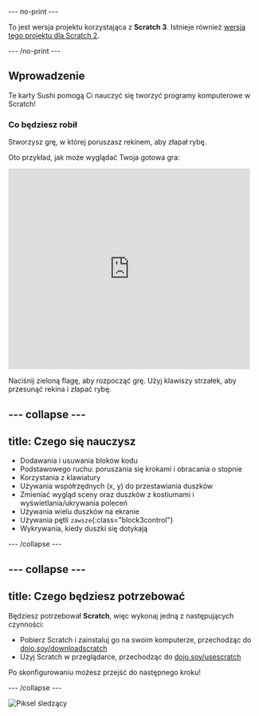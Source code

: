 \--- no-print \---

To jest wersja projektu korzystająca z **Scratch 3**. Istnieje również [wersja tego projektu dla Scratch 2](https://projects.raspberrypi.org/en/projects/cd-beginner-scratch-sushi-scratch2).

\--- /no-print \---

## Wprowadzenie

Te karty Sushi pomogą Ci nauczyć się tworzyć programy komputerowe w Scratch!

### Co będziesz robił

Stworzysz grę, w której poruszasz rekinem, aby złapał rybę.

Oto przykład, jak może wyglądać Twoja gotowa gra:

<div class="scratch-preview">
  <iframe allowtransparency="true" width="485" height="402" src="https://scratch.mit.edu/projects/embed/205355052/?autostart=false" frameborder="0"></iframe>
</div>

Naciśnij zieloną flagę, aby rozpocząć grę. Użyj klawiszy strzałek, aby przesunąć rekina i złapać rybę.

## \--- collapse \---

## title: Czego się nauczysz

+ Dodawania i usuwania bloków kodu
+ Podstawowego ruchu: poruszania się krokami i obracania o stopnie
+ Korzystania z klawiatury
+ Używania współrzędnych (x, y) do przestawiania duszków
+ Zmieniać wygląd sceny oraz duszków z kostiumami i wyświetlania/ukrywania poleceń
+ Używania wielu duszków na ekranie
+ Używania pętli `zawsze`{:class="block3control"}
+ Wykrywania, kiedy duszki się dotykają

\--- /collapse \---

## \--- collapse \---

## title: Czego będziesz potrzebować

Będziesz potrzebował **Scratch**, więc wykonaj jedną z następujących czynności:

+ Pobierz Scratch i zainstaluj go na swoim komputerze, przechodząc do [dojo.soy/downloadscratch](http://dojo.soy/downloadscratch)
+ Użyj Scratch w przeglądarce, przechodząc do [dojo.soy/usescratch](http://dojo.soy/usescratch)

Po skonfigurowaniu możesz przejść do następnego kroku!

\--- /collapse \---

![Piksel śledzący](http://code.org/api/hour/begin_coderdojo_sushi.png)